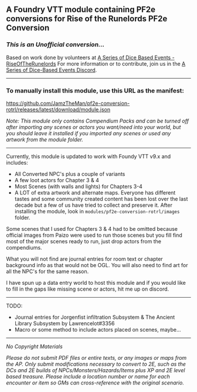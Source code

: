 ## A Foundry VTT module containing PF2e conversions for Rise of the Runelords PF2e Conversion

### *This is an Unofficial conversion...*

Based on work done by volunteers at [A Series of Dice Based Events - RiseOfTheRunelords](https://github.com/A-Series-of-Dice-Based-Events/RiseOfTheRunelords)
For more information or to contribute, join us in the [A Series of Dice-Based Events Discord](https://discord.gg/UQ8UD3H).

* * *
### To manually install this module, use this URL as the manifest:

https://github.com/JamzTheMan/pf2e-conversion-rotrl/releases/latest/download/module.json

*Note: This module only contains Compendium Packs and can be turned off after importing any scenes or actors you want/need into your world, but you should leave it installed if you imported any scenes or used any artwork from the module folder.*

* * *

Currently, this module is updated to work with Foundy VTT v9.x and includes:
 * All Converted NPC's plus a couple of variants
 * A few loot actors for Chapter 3 & 4
 * Most Scenes (with walls and lights) for Chapters 3-4
 * A LOT of extra artwork and alternate maps. Everyone has different tastes and some community created content has been lost over the last decade but a few of us have tried to collect and preserve it. After installing the module, look in `modules/pf2e-conversion-rotrl/images` folder.

Some scenes that I used for Chapters 3 & 4 had to be omitted because official images from Paizo were used to run those scenes but you fill find most of the major scenes ready to run, just drop actors from the compendiums.

What you will not find are journal entries for room text or chapter background info as that would not be OGL. You will also need to find art for all the NPC's for the same reason.

I have spun up a data entry world to host this module and if you would like to fill in the gaps like missing scene or actors, hit me up on discord.

* * *

TODO:
 * Journal entries for Jorgenfist infiltration Subsystem & The Ancient Library Subsystem by Lawrencelot#3356
 * Macro or some method to include actors placed on scenes, maybe...
 
* * *

_No Copyright Materials_

_Please do not submit PDF files or entire texts, or any images or maps from the AP. Only submit modifications necessary to convert to 2E, such as the DCs and 2E builds of NPCs/Monsters/Hazards/Items plus XP and 2E level based treasure. Please include a location number or name for each encounter or item so GMs can cross-reference with the original scenario._
